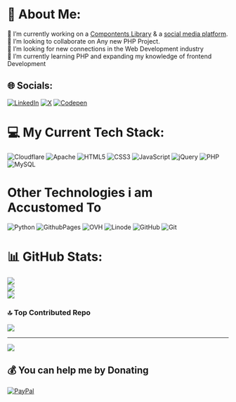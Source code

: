 # 💫 About Me:
🔭 I’m currently working on a [Compontents Library](https://github.com/PatrykNamyslak/responsive-design/) & a [social media platform](https://frontend-foundry.patryknamyslak.pl/).<br>👯 I’m looking to collaborate on Any new PHP Project.<br>🤝 I’m looking for new connections in the Web Development industry<br>🌱 I’m currently learning PHP and expanding my knowledge of frontend Development


## 🌐 Socials:
[![LinkedIn](https://img.shields.io/badge/LinkedIn-%230077B5.svg?logo=linkedin&logoColor=white)](https://www.linkedin.com/in/patryk-namyslak/) [![X](https://img.shields.io/badge/X-black.svg?logo=X&logoColor=white)](https://x.com/PatrykNamyslak) [![Codepen](https://img.shields.io/badge/Codepen-000000?style=for-the-badge&logo=codepen&logoColor=white)](https://codepen.io/PatrykNamyslak) 

# 💻 My Current Tech Stack:
![Cloudflare](https://img.shields.io/badge/Cloudflare-F38020?style=flat&logo=Cloudflare&logoColor=white) ![Apache](https://img.shields.io/badge/apache-%23D42029.svg?style=flat&logo=apache&logoColor=white) ![HTML5](https://img.shields.io/badge/html5-%23E34F26.svg?style=flat&logo=html5&logoColor=white) ![CSS3](https://img.shields.io/badge/css3-%231572B6.svg?style=flat&logo=css3&logoColor=white) ![JavaScript](https://img.shields.io/badge/javascript-%23323330.svg?style=flat&logo=javascript&logoColor=%23F7DF1E)  ![jQuery](https://img.shields.io/badge/jquery-%230769AD.svg?style=flat&logo=jquery&logoColor=white) ![PHP](https://img.shields.io/badge/php-%23777BB4.svg?style=flat&logo=php&logoColor=white) ![MySQL](https://img.shields.io/badge/mysql-4479A1.svg?style=flat&logo=mysql&logoColor=white) 

# Other Technologies i am Accustomed To
![Python](https://img.shields.io/badge/python-3670A0?style=flat&logo=python&logoColor=ffdd54) ![GithubPages](https://img.shields.io/badge/github%20pages-121013?style=flat&logo=github&logoColor=white) ![OVH](https://img.shields.io/badge/ovh-%23123F6D.svg?style=flat&logo=ovh&logoColor=#123F6D) ![Linode](https://img.shields.io/badge/linode-00A95C?style=flat&logo=linode&logoColor=white)  ![GitHub](https://img.shields.io/badge/github-%23121011.svg?style=flat&logo=github&logoColor=white) ![Git](https://img.shields.io/badge/git-%23F05033.svg?style=flat&logo=git&logoColor=white)
# 📊 GitHub Stats:
![](https://github-readme-stats.vercel.app/api?username=PatrykNamyslak&theme=midnight-purple&hide_border=true&include_all_commits=false&count_private=false)<br/>
![](https://github-readme-streak-stats.herokuapp.com/?user=PatrykNamyslak&theme=midnight-purple&hide_border=true)<br/>
![](https://github-readme-stats.vercel.app/api/top-langs/?username=PatrykNamyslak&theme=midnight-purple&hide_border=true&include_all_commits=false&count_private=false&layout=compact)

### 🔝 Top Contributed Repo
![](https://github-contributor-stats.vercel.app/api?username=PatrykNamyslak&limit=5&theme=midnight-purple&combine_all_yearly_contributions=true)

---
[![](https://visitcount.itsvg.in/api?id=PatrykNamyslak&icon=5&color=6)](https://visitcount.itsvg.in)

  ## 💰 You can help me by Donating
  [![PayPal](https://img.shields.io/badge/PayPal-00457C?style=for-the-badge&logo=paypal&logoColor=white)](https://paypal.me/ItzAver) 

  
<!-- Proudly created with GPRM ( https://gprm.itsvg.in ) -->

